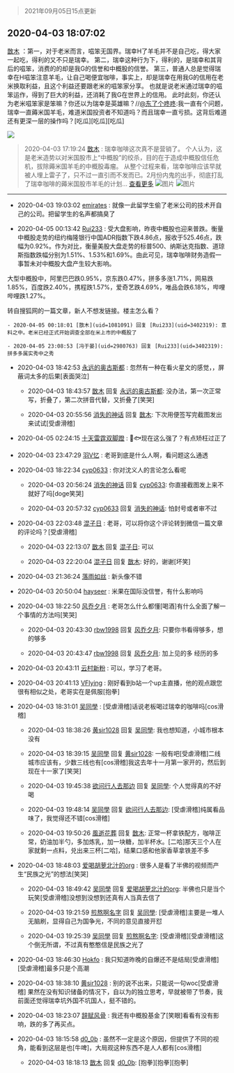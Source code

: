 > 2021年09月05日15点更新
<link rel="stylesheet" href="https://cdn.jsdelivr.net/gh/taotie6/sampleJSON@main/css/photo_show.css">


 ## 2020-04-03 18:07:02 

 [㪚木](https://www.coolapk.com/feed/17802915?shareKey=ODM2YjY5MGI2NmU0NjEzMTc1NDI~) ：第一，对于老米而言，嗞笨无国界。瑞幸H了羊毛并不是自己吃，得大家一起吃，得利的又不只是瑞幸。
第二，瑞幸这种行为下，得利的，是瑞幸和其背后的嗞笨，消费的的却是我G的信誉和中概股的信誉。
第三，普通人总是觉得瑞幸在H嗞笨注意羊毛，让自己喝便宜咖啡，事实上<!--break-->，却是瑞幸在用我G的信用在老米换取利益，且这个利益还要跟老米的嗞笨家分享。
也就是说老米通过瑞幸的嗞笨运作，得到了巨大的利益，还消耗了我G在世界上的信用。
此时此刻，你还认为老米嗞笨家是笨嘛？你还以为瑞幸是英雄嘛？//<a class="feed-link-uname" href="/u/东了个咚咚">@东了个咚咚</a>:我一直有个问题，瑞幸一直薅米国羊毛，难道米国投资者不知道吗？而且瑞幸一直亏损。这背后难道还有更深一层的操作吗？[吃瓜][吃瓜][吃瓜] 

<div class="album">
<img class="img-item" src="https://image.coolapk.com/feed/2019/0427/10/1081091_1556330659_0469@380x301.gif" />
</div>

> 2020-04-03 17:19:24 
> [㪚木](https://www.coolapk.com/feed/17801751?shareKey=M2FjMjI5N2I3MzEzNjEzMTc1NDI~) : 瑞幸咖啡这次真不是营销了。 个人认为，这是老米造势以对米国股市上“中概股”的绞杀，目的在于造成中概股信任危机，拔除薅米国羊毛的中概股毒瘤。 从整个过程来看，瑞幸咖啡应该早就被人埋上雷子了，只不过一直引而不发而已。2月份内鬼的出手，彻底打乱了瑞幸咖啡的薅米国股市羊毛的计划... <a href="">查看更多</a> 
![图片](https://image.coolapk.com/feed/2020/0403/17/1081091_c7742573_5563_8064@762x1369.jpeg)
![图片](https://image.coolapk.com/feed/2019/0329/08/1081091_1553819682_6682@500x254.gif)

 ------- 

- 2020-04-03 19:03:02 [emirates](uid=2140963) : 就像一此留学生偷了老米公司的技术开自己的公司。把留学生的名声都搞臭了 

- 2020-04-05 00:13:42 [Rui233](uid=3402319) : 受大盘影响，昨夜中概股也迎来普跌。衡量中概股走势的纽约梅隆银行中国ADR指数下跌4.86点，报收于525.46点，跌幅为0.92%。作为对比，衡量美股大盘走势的标普500、纳斯达克指数、道琼斯指数跌幅分别为1.51%、1.53%和1.69%。由此可见<!--break-->，瑞幸咖啡财务造假一事暂未对中概股大盘产生较大影响。

大型中概股中，阿里巴巴跌0.95%，京东跌0.47%，拼多多涨1.71%，网易跌1.85%，百度跌2.40%，携程跌1.57%，爱奇艺跌4.69%，唯品会跌6.18%，哔哩哔哩跌1.27%。

转自搜狐网的一篇文章，新人不想发链接。楼主怎么看？ 

    - 2020-04-05 00:18:01 [㪚木](uid=1081091) 回复 [Rui233](uid=3402319): 意料之中。老米已经正式开始调查全部在米上市的中概股了 

    - 2020-04-05 23:08:53 [冯于晏](uid=2980763) 回复 [Rui233](uid=3402319): 拼多多属实秀中之秀 

- 2020-04-03 18:42:53 [永远的奥古斯都](uid=1551630) : 忽然有一种在看火星文的感觉，，屏蔽词太多的后果[表面哭泣] 

    - 2020-04-03 18:43:57 [㪚木](uid=1081091) 回复 [永远的奥古斯都](uid=1551630): 没办法，第一次正常写，折叠了，第二次拼音代替，又折叠了[笑哭] 

    - 2020-04-03 20:55:56 [消失的神话](uid=880762) 回复 [㪚木](uid=1081091): 下次用便签写完截图发出来试试[受虐滑稽] 

- 2020-04-05 02:24:15 [十天雷霆双脚蹬](uid=2399177) : 🦟🐟现在这么强了？有点矫枉过正了 

- 2020-04-03 23:47:29 [羽V忆](uid=1291531) : 老哥到底是什么人啊，看问题这么通透 

- 2020-04-03 18:22:34 [cyp0633](uid=773302) : 你对沈义人的言论怎么看呢 

    - 2020-04-03 20:56:24 [消失的神话](uid=880762) 回复 [cyp0633](uid=773302): 你直接截图发上来不就好了吗[doge笑哭] 

    - 2020-04-03 20:57:32 [cyp0633](uid=773302) 回复 [消失的神话](uid=880762): 怕封号或者审不过 

- 2020-04-03 22:03:48 [混子日](uid=1878276) : 老哥，可以将你这个评论转到微信一篇文章的评论吗？[受虐滑稽] 

    - 2020-04-03 22:13:07 [㪚木](uid=1081091) 回复 [混子日](uid=1878276): 可以 

    - 2020-04-03 22:20:04 [混子日](uid=1878276) 回复 [㪚木](uid=1081091): 好的，谢谢[坏笑] 

- 2020-04-03 21:36:24 [落雨如丝](uid=171765) : 新头像不错 

- 2020-04-03 20:50:04 [hayseer](uid=1518748) : 米果在国际没信誉，有什么影响吗 

- 2020-04-03 18:22:50 [风乔夕月](uid=2725527) : 老哥怎么什么都懂[喝酒]有什么全面了解一个事情的方法吗[笑哭] 

    - 2020-04-03 20:43:30 [rbw1998](uid=602980) 回复 [风乔夕月](uid=2725527): 只要你书看得够多，想的够多 

    - 2020-04-03 20:43:47 [rbw1998](uid=602980) 回复 [风乔夕月](uid=2725527): 加上见的多 经历的多 

- 2020-04-03 20:43:11 [云村新粉](uid=809098) : 可以，学习了老哥。 

- 2020-04-03 20:41:13 [VFlying](uid=1355824) : 刚好看到b站一个up主直播，他的观点跟您很有相似之处，老哥实在是佩服[抱拳] 

- 2020-04-03 18:31:01 [吴同學](uid=1320218) : [受虐滑稽]话说老板喝过瑞幸的咖啡吗[cos滑稽] 

    - 2020-04-03 18:38:26 [黄sir1028](uid=905870) 回复 [吴同學](uid=1320218): 我也想知道，小城市根本没有 

    - 2020-04-03 18:39:15 [吴同學](uid=1320218) 回复 [黄sir1028](uid=905870): 一般有吧[受虐滑稽]二线城市应该有，少数三线也有[cos滑稽]我这去年十一月第一家开的，然后到现在十一家了[笑哭] 

    - 2020-04-03 19:45:38 [欲问行人去那边](uid=826969) 回复 [吴同學](uid=1320218): 个人觉得真的不好喝 

    - 2020-04-03 19:48:14 [吴同學](uid=1320218) 回复 [欲问行人去那边](uid=826969): [受虐滑稽]纯属看品味了，我觉得还不错[cos滑稽] 

    - 2020-04-03 19:50:26 [風逝花葬](uid=739984) 回复 [㪚木](uid=1081091): 正常一杯拿铁配方，咖啡正常，奶油加半勺，多加炼乳，加一块糖，加半杯水。[二哈]那天三个人在家就剩一点料，兑出来三杯[二哈]，结果口感和他家香草拿铁差不多 

- 2020-04-03 18:48:03 [爱喝胡萝北汁的org](uid=1377468) : 很多人是看了半佛的视频而产生“民族之光”的想法[笑哭] 

    - 2020-04-03 18:49:42 [吴同學](uid=1320218) 回复 [爱喝胡萝北汁的org](uid=1377468): 半佛也只是当个玩笑[受虐滑稽]没想到没想到还真有人当真去信了 

    - 2020-04-03 19:21:59 [煎熬啊名字](uid=941862) 回复 [吴同學](uid=1320218): [受虐滑稽]主要是一堆人无脑刷，显得自己为国争光，不同的意见直接开怼 

    - 2020-04-03 19:25:39 [吴同學](uid=1320218) 回复 [煎熬啊名字](uid=941862): [受虐滑稽][受虐滑稽]这个倒无所谓，不过真有憨憨信是民族之光了 

- 2020-04-03 18:46:30 [Hokfo](uid=2006127) : 我只知道昨晚的自爆还不是结局[受虐滑稽][受虐滑稽]最多只是个高潮 

- 2020-04-03 18:38:10 [黄sir1028](uid=905870) : 别的说不出来，只能说一句woc[受虐滑稽]
果然在没有知识储备的情况下，自以为的独立思考，早就被带了节奏，我前面还觉得瑞幸坑外国不坑国人，挺不错的。 

- 2020-04-03 18:23:07 [辞赋风骨](uid=875865) : 我还有中概股基金了[笑眼]看看有没有影响，跌的多了再买点。 

- 2020-04-03 18:15:58 [d0_0b](uid=466123) : 虽然不一定是这个原因，但提供了不同的视角，能看到这层是也[牛啤]，大局观这种东西不是人人都有[cos滑稽] 

    - 2020-04-03 18:18:13 [㪚木](uid=1081091) 回复 [d0_0b](uid=466123): [抱拳][抱拳][抱拳] 

